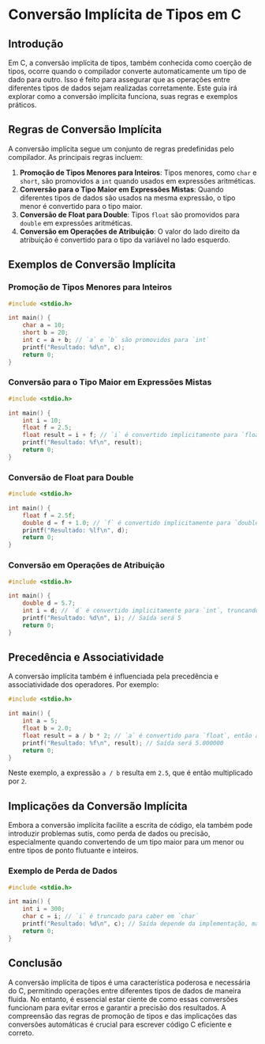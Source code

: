 # Conversão Implícita de Tipos em C

## Introdução

Em C, a conversão implícita de tipos, também conhecida como coerção de tipos, ocorre quando o compilador converte automaticamente um tipo de dado para outro. Isso é feito para assegurar que as operações entre diferentes tipos de dados sejam realizadas corretamente. Este guia irá explorar como a conversão implícita funciona, suas regras e exemplos práticos.

## Regras de Conversão Implícita

A conversão implícita segue um conjunto de regras predefinidas pelo compilador. As principais regras incluem:

1. **Promoção de Tipos Menores para Inteiros**: Tipos menores, como `char` e `short`, são promovidos a `int` quando usados em expressões aritméticas.
2. **Conversão para o Tipo Maior em Expressões Mistas**: Quando diferentes tipos de dados são usados na mesma expressão, o tipo menor é convertido para o tipo maior.
3. **Conversão de Float para Double**: Tipos `float` são promovidos para `double` em expressões aritméticas.
4. **Conversão em Operações de Atribuição**: O valor do lado direito da atribuição é convertido para o tipo da variável no lado esquerdo.

## Exemplos de Conversão Implícita

### Promoção de Tipos Menores para Inteiros

```c
#include <stdio.h>

int main() {
    char a = 10;
    short b = 20;
    int c = a + b; // `a` e `b` são promovidos para `int`
    printf("Resultado: %d\n", c);
    return 0;
}
```

### Conversão para o Tipo Maior em Expressões Mistas

```c
#include <stdio.h>

int main() {
    int i = 10;
    float f = 2.5;
    float result = i + f; // `i` é convertido implicitamente para `float`
    printf("Resultado: %f\n", result);
    return 0;
}
```

### Conversão de Float para Double

```c
#include <stdio.h>

int main() {
    float f = 2.5f;
    double d = f + 1.0; // `f` é convertido implicitamente para `double`
    printf("Resultado: %lf\n", d);
    return 0;
}
```

### Conversão em Operações de Atribuição

```c
#include <stdio.h>

int main() {
    double d = 5.7;
    int i = d; // `d` é convertido implicitamente para `int`, truncando o valor
    printf("Resultado: %d\n", i); // Saída será 5
    return 0;
}
```

## Precedência e Associatividade

A conversão implícita também é influenciada pela precedência e associatividade dos operadores. Por exemplo:

```c
#include <stdio.h>

int main() {
    int a = 5;
    float b = 2.0;
    float result = a / b * 2; // `a` é convertido para `float`, então a divisão é `float`
    printf("Resultado: %f\n", result); // Saída será 5.000000
    return 0;
}
```

Neste exemplo, a expressão `a / b` resulta em `2.5`, que é então multiplicado por `2`.

## Implicações da Conversão Implícita

Embora a conversão implícita facilite a escrita de código, ela também pode introduzir problemas sutis, como perda de dados ou precisão, especialmente quando convertendo de um tipo maior para um menor ou entre tipos de ponto flutuante e inteiros.

### Exemplo de Perda de Dados

```c
#include <stdio.h>

int main() {
    int i = 300;
    char c = i; // `i` é truncado para caber em `char`
    printf("Resultado: %d\n", c); // Saída depende da implementação, mas geralmente será 44 (300 % 256)
    return 0;
}
```

## Conclusão

A conversão implícita de tipos é uma característica poderosa e necessária do C, permitindo operações entre diferentes tipos de dados de maneira fluida. No entanto, é essencial estar ciente de como essas conversões funcionam para evitar erros e garantir a precisão dos resultados. A compreensão das regras de promoção de tipos e das implicações das conversões automáticas é crucial para escrever código C eficiente e correto.